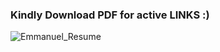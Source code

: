 ### Kindly Download PDF for active LINKS :)


![Emmanuel_Resume](https://github.com/user-attachments/assets/8ce89c94-2762-42ad-8bb6-57e56ca45a14)
